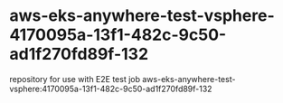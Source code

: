 # aws-eks-anywhere-test-vsphere-4170095a-13f1-482c-9c50-ad1f270fd89f-132
repository for use with E2E test job aws-eks-anywhere-test-vsphere:4170095a-13f1-482c-9c50-ad1f270fd89f-132

